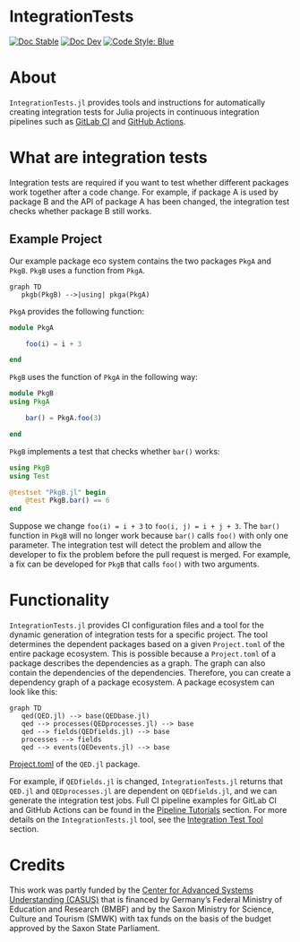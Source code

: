 # IntegrationTests

[![Doc Stable](https://img.shields.io/badge/docs-stable-blue.svg)](https://qedjl-project.github.io/IntegrationTests.jl/stable/)
[![Doc Dev](https://img.shields.io/badge/docs-dev-blue.svg)](https://qedjl-project.github.io/IntegrationTests.jl/dev)
[![Code Style: Blue](https://img.shields.io/badge/code%20style-blue-4495d1.svg)](https://github.com/invenia/BlueStyle)

# About

`IntegrationTests.jl` provides tools and instructions for automatically creating integration tests for Julia projects in continuous integration pipelines such as [GitLab CI](https://docs.gitlab.com/ee/ci/) and [GitHub Actions](https://docs.github.com/en/actions).

# What are integration tests

Integration tests are required if you want to test whether different packages work together after a code change. For example, if package A is used by package B and the API of package A has been changed, the integration test checks whether package B still works.

## Example Project

Our example package eco system contains the two packages `PkgA` and `PkgB`. `PkgB` uses a function from `PkgA`.

```mermaid
graph TD
   pkgb(PkgB) -->|using| pkga(PkgA)
```

`PkgA` provides the following function:

```julia
module PkgA

    foo(i) = i + 3

end
```

`PkgB` uses the function of `PkgA` in the following way:

```julia
module PkgB
using PkgA

    bar() = PkgA.foo(3)

end
```

`PkgB` implements a test that checks whether `bar()` works:

```julia
using PkgB
using Test

@testset "PkgB.jl" begin
    @test PkgB.bar() == 6
end
```

Suppose we change `foo(i) = i + 3` to `foo(i, j) = i + j + 3`. The `bar()` function in `PkgB` will no longer work because `bar()` calls `foo()` with only one parameter. The integration test will detect the problem and allow the developer to fix the problem before the pull request is merged. For example, a fix can be developed for `PkgB` that calls `foo()` with two arguments.

# Functionality

`IntegrationTests.jl` provides CI configuration files and a tool for the dynamic generation of integration tests for a specific project. The tool determines the dependent packages based on a given `Project.toml` of the entire package ecosystem. This is possible because a `Project.toml` of a package describes the dependencies as a graph. The graph can also contain the dependencies of the dependencies. Therefore, you can create a dependency graph of a package ecosystem. A package ecosystem can look like this:

```mermaid
graph TD
   qed(QED.jl) --> base(QEDbase.jl)
   qed --> processes(QEDprocesses.jl) --> base
   qed --> fields(QEDfields.jl) --> base
   processes --> fields
   qed --> events(QEDevents.jl) --> base
```

[Project.toml](https://github.com/QEDjl-project/QuantumElectrodynamics.jl/blob/08613adadea8a85bb4cbf47065d118eaec6f03d6/Project.toml) of the `QED.jl` package.

For example, if `QEDfields.jl` is changed, `IntegrationTests.jl` returns that `QED.jl` and `QEDprocesses.jl` are dependent on `QEDfields.jl`, and we can generate the integration test jobs. Full CI pipeline examples for GitLab CI and GitHub Actions can be found in the [Pipeline Tutorials](https://qedjl-project.github.io/IntegrationTests.jl/dev/pipeline_tutorials/) section. For more details on the `IntegrationTests.jl` tool, see the [Integration Test Tool](https://qedjl-project.github.io/IntegrationTests.jl/dev/integration_test_tool/) section.

# Credits

This work was partly funded by the [Center for Advanced Systems Understanding (CASUS)](https://www.casus.science) that is financed by Germany’s Federal Ministry of Education and Research (BMBF) and by the Saxon Ministry for Science, Culture and Tourism (SMWK) with tax funds on the basis of the budget approved by the Saxon State Parliament.
